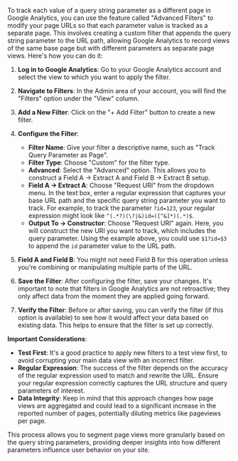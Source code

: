 To track each value of a query string parameter as a different page in Google Analytics, you can use the feature called "Advanced Filters" to modify your page URLs so that each parameter value is tracked as a separate page. This involves creating a custom filter that appends the query string parameter to the URL path, allowing Google Analytics to record views of the same base page but with different parameters as separate page views. Here's how you can do it:

1. **Log in to Google Analytics**: Go to your Google Analytics account and select the view to which you want to apply the filter.

2. **Navigate to Filters**: In the Admin area of your account, you will find the "Filters" option under the "View" column.

3. **Add a New Filter**: Click on the "+ Add Filter" button to create a new filter.

4. **Configure the Filter**:
    - **Filter Name**: Give your filter a descriptive name, such as "Track Query Parameter as Page".
    - **Filter Type**: Choose "Custom" for the filter type.
    - **Advanced**: Select the "Advanced" option. This allows you to construct a Field A -> Extract A and Field B -> Extract B setup.
    - **Field A -> Extract A**: Choose "Request URI" from the dropdown menu. In the text box, enter a regular expression that captures your base URL path and the specific query string parameter you want to track. For example, to track the parameter `?id=123`, your regular expression might look like `^(.*?)(\?|&)id=([^&]*)(.*)$`.
    - **Output To -> Constructor**: Choose "Request URI" again. Here, you will construct the new URI you want to track, which includes the query parameter. Using the example above, you could use `$1?id=$3` to append the `id` parameter value to the URL path.

5. **Field A and Field B**: You might not need Field B for this operation unless you're combining or manipulating multiple parts of the URL.

6. **Save the Filter**: After configuring the filter, save your changes. It's important to note that filters in Google Analytics are not retroactive; they only affect data from the moment they are applied going forward.

7. **Verify the Filter**: Before or after saving, you can verify the filter (if this option is available) to see how it would affect your data based on existing data. This helps to ensure that the filter is set up correctly.

**Important Considerations**:
- **Test First**: It's a good practice to apply new filters to a test view first, to avoid corrupting your main data view with an incorrect filter.
- **Regular Expression**: The success of the filter depends on the accuracy of the regular expression used to match and rewrite the URL. Ensure your regular expression correctly captures the URL structure and query parameters of interest.
- **Data Integrity**: Keep in mind that this approach changes how page views are aggregated and could lead to a significant increase in the reported number of pages, potentially diluting metrics like pageviews per page.

This process allows you to segment page views more granularly based on the query string parameters, providing deeper insights into how different parameters influence user behavior on your site.
